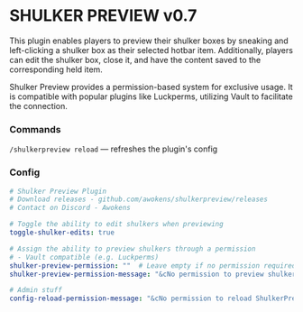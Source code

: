 # SHULKER PREVIEW v0.7

This plugin enables players to preview their shulker boxes by sneaking and left-clicking a shulker box as their selected hotbar item. Additionally, players can edit the shulker box, close it, and have the content saved to the corresponding held item.

Shulker Preview provides a permission-based system for exclusive usage. It is compatible with  popular plugins like  Luckperms, utilizing Vault to facilitate the connection.

### Commands
``
/shulkerpreview reload
`` — refreshes the plugin's config

### Config

```yaml
# Shulker Preview Plugin
# Download releases - github.com/awokens/shulkerpreview/releases
# Contact on Discord - Awokens

# Toggle the ability to edit shulkers when previewing
toggle-shulker-edits: true

# Assign the ability to preview shulkers through a permission
# - Vault compatible (e.g. Luckperms)
shulker-preview-permission: ""  # Leave empty if no permission required
shulker-preview-permission-message: "&cNo permission to preview shulkers"  # Can be left empty for no permission messages

# Admin stuff
config-reload-permission-message: "&cNo permission to reload ShulkerPreview config"  # Can be left empty for no permission messages
```
